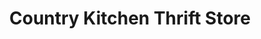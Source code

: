 ---
title: "Country Kitchen Thrift Store"
url: /manchester/country-kitchen-thrift-store/
shop: bakery
---